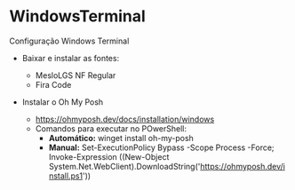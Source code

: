# WindowsTerminal
Configuração Windows Terminal

- Baixar e instalar as fontes:
  - MesloLGS NF Regular
  - Fira Code

- Instalar o Oh My Posh
  - https://ohmyposh.dev/docs/installation/windows
  - Comandos para executar no POwerShell:
    - **Automático:** winget install oh-my-posh
    - **Manual:** Set-ExecutionPolicy Bypass -Scope Process -Force; Invoke-Expression ((New-Object System.Net.WebClient).DownloadString('https://ohmyposh.dev/install.ps1'))


